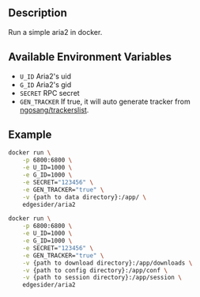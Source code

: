 ## Description

Run a simple aria2 in docker.

## Available Environment Variables

- `U_ID`
Aria2's uid
- `G_ID`
Aria2's gid
- `SECRET`
RPC secret
- `GEN_TRACKER`
If true, it will auto generate tracker from [ngosang/trackerslist](https://github.com/ngosang/trackerslist).

## Example

```bash
docker run \
    -p 6800:6800 \
    -e U_ID=1000 \
    -e G_ID=1000 \
    -e SECRET="123456" \
    -e GEN_TRACKER="true" \
    -v {path to data directory}:/app/ \
    edgesider/aria2
```

```bash
docker run \
    -p 6800:6800 \
    -e U_ID=1000 \
    -e G_ID=1000 \
    -e SECRET="123456" \
    -e GEN_TRACKER="true" \
    -v {path to download directory}:/app/downloads \
    -v {path to config directory}:/app/conf \
    -v {path to session directory}:/app/session \
    edgesider/aria2
```
